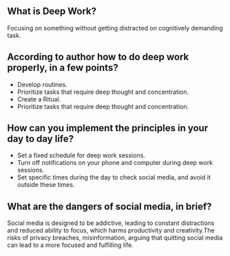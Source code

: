 ## What is Deep Work?

Focusing on something without getting distracted on cognitively demanding task.

## According to author how to do deep work properly, in a few points?

- Develop routines.
- Prioritize tasks that require deep thought and concentration.
- Create a Ritual.
- Prioritize tasks that require deep thought and concentration.

## How can you implement the principles in your day to day life?

- Set a fixed schedule for deep work sessions.
- Turn off notifications on your phone and computer during deep work sessions.
- Set specific times during the day to check social media, and avoid it outside these times.

## What are the dangers of social media, in brief?

 Social media is designed to be addictive, leading to constant distractions and reduced ability to focus, which harms productivity and creativity.The risks of privacy breaches, misinformation, arguing that quitting social media can lead to a more focused and fulfilling life.